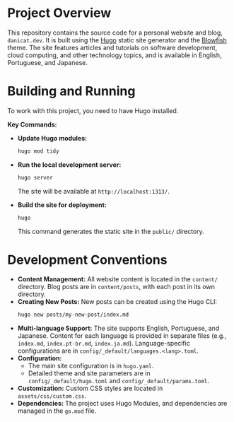 # Project Overview

This repository contains the source code for a personal website and blog, `danicat.dev`. It is built using the [Hugo](https://gohugo.io/) static site generator and the [Blowfish](https://blowfish.page/) theme. The site features articles and tutorials on software development, cloud computing, and other technology topics, and is available in English, Portuguese, and Japanese.

# Building and Running

To work with this project, you need to have Hugo installed.

**Key Commands:**

*   **Update Hugo modules:**
    ```bash
    hugo mod tidy
    ```
*   **Run the local development server:**
    ```bash
    hugo server
    ```
    The site will be available at `http://localhost:1313/`.

*   **Build the site for deployment:**
    ```bash
    hugo
    ```
    This command generates the static site in the `public/` directory.

# Development Conventions

*   **Content Management:** All website content is located in the `content/` directory. Blog posts are in `content/posts`, with each post in its own directory.
*   **Creating New Posts:** New posts can be created using the Hugo CLI:
    ```bash
    hugo new posts/my-new-post/index.md
    ```
*   **Multi-language Support:** The site supports English, Portuguese, and Japanese. Content for each language is provided in separate files (e.g., `index.md`, `index.pt-br.md`, `index.ja.md`). Language-specific configurations are in `config/_default/languages.<lang>.toml`.
*   **Configuration:**
    *   The main site configuration is in `hugo.yaml`.
    *   Detailed theme and site parameters are in `config/_default/hugo.toml` and `config/_default/params.toml`.
*   **Customization:** Custom CSS styles are located in `assets/css/custom.css`.
*   **Dependencies:** The project uses Hugo Modules, and dependencies are managed in the `go.mod` file.
